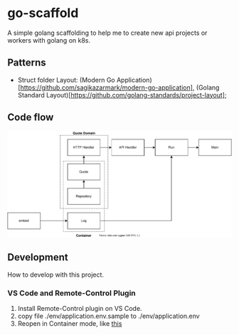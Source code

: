 # go-scaffold

A simple golang scaffolding to help me to create new api projects or workers with golang on k8s.

## Patterns

* Struct folder Layout: (Modern Go Application)[https://github.com/sagikazarmark/modern-go-application], (Golang Standard Layout)[https://github.com/golang-standards/project-layout];

## Code flow

![alt text](./docs/assets/architecture.drawio.svg)

## Development

How to develop with this project.

### VS Code and Remote-Control Plugin

1. Install Remote-Control plugin on VS Code.
2. copy file ./env/application.env.sample to ./env/application.env
3. Reopen in Container mode, like [this](https://marketplace.visualstudio.com/items?itemName=ms-vscode-remote.remote-containers)


